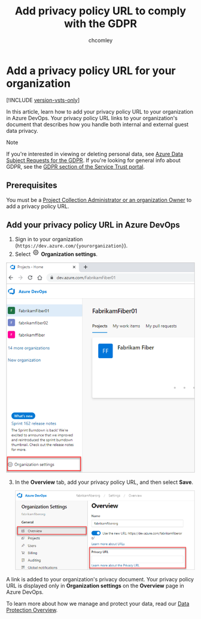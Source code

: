 ﻿---
title: Add privacy policy URL to comply with the GDPR
titleSuffix: Azure DevOps Services
description: Learn how to add your Organization's privacy policy URL to comply with the General Data Protection Regulation (GDPR)
ms.technology: devops-accounts
ms.topic: conceptual
ms.author: chcomley
author: chcomley
ms.date: 07/10/2019
monikerRange: 'azure-devops'
---

# Add a privacy policy URL for your organization

[!INCLUDE [version-vsts-only](../../includes/version-vsts-only.md)]

In this article, learn how to add your privacy policy URL to your organization in Azure DevOps. Your privacy policy URL links to your organization's document that describes how you handle both internal and external guest data privacy.

> [!NOTE]
> If you're interested in viewing or deleting personal data, see [Azure Data Subject Requests for the GDPR](https://docs.microsoft.com/microsoft-365/compliance/gdpr-dsr-azure). If you're looking for general info about GDPR, see the [GDPR section of the Service Trust portal](https://servicetrust.microsoft.com/ViewPage/GDPRGetStarted).

## Prerequisites

You must be a [Project Collection Administrator or an organization Owner](faq-change-organization-ownership.md#find-owner-pca) to add a privacy policy URL.

## Add your privacy policy URL in Azure DevOps

1. Sign in to your organization (```https://dev.azure.com/{yourorganization}```).
2. Select ![gear icon](../../media/icons/gear-icon.png) **Organization settings**.
  
  ![Open Organization settings](../../media/settings/open-admin-settings-vert.png)

3. In the **Overview** tab, add your privacy policy URL, and then select **Save**.

   ![Screenshot showing where you can add your privacy policy URL in Organization settings](media/add-privacy-url/privacy-url-in-organization-settings.png)

A link is added to your organization's privacy document. Your privacy policy URL is displayed only in **Organization settings** on the **Overview** page in Azure DevOps.

To learn more about how we manage and protect your data, read our [Data Protection Overview](../../organizations/security/data-protection.md).
